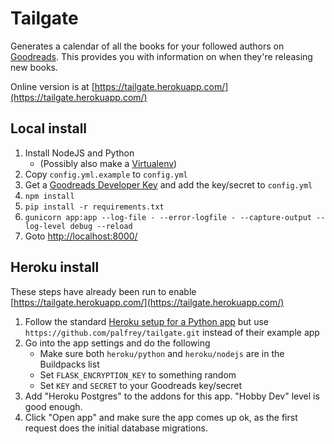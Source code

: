 Tailgate
========

Generates a calendar of all the books for your followed authors on [Goodreads](https://www.goodreads.com). 
This provides you with information on when they're releasing new books.

Online version is at [https://tailgate.herokuapp.com/](https://tailgate.herokuapp.com/)

Local install
-------------
1. Install NodeJS and Python
    * (Possibly also make a [Virtualenv](https://virtualenv.pypa.io/en/stable/userguide/#usage))
2. Copy `config.yml.example` to `config.yml`
3. Get a [Goodreads Developer Key](https://www.goodreads.com/api/keys) and add the key/secret to `config.yml`
4. `npm install`
5. `pip install -r requirements.txt`
6. `gunicorn app:app --log-file - --error-logfile - --capture-output --log-level debug --reload`
7. Goto [http://localhost:8000/](http://localhost:8000/)

Heroku install
--------------
These steps have already been run to enable [https://tailgate.herokuapp.com/](https://tailgate.herokuapp.com/)

1. Follow the standard [Heroku setup for a Python app](https://devcenter.heroku.com/articles/getting-started-with-python#introduction) but use `https://github.com/palfrey/tailgate.git` instead of their example app
2. Go into the app settings and do the following   
    * Make sure both `heroku/python` and `heroku/nodejs` are in the Buildpacks list
    * Set `FLASK_ENCRYPTION_KEY` to something random
    * Set `KEY` and `SECRET` to your Goodreads key/secret
3. Add "Heroku Postgres" to the addons for this app. "Hobby Dev" level is good enough.
4. Click "Open app" and make sure the app comes up ok, as the first request does the initial database migrations.

